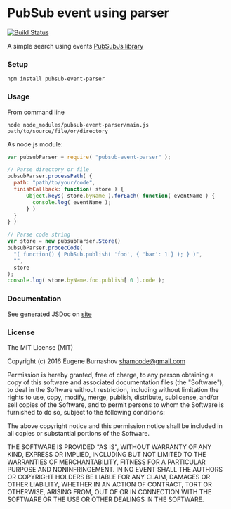 # PubSub event using parser

[![Build Status](https://travis-ci.org/shamcode/pubsub-event-parser.svg?branch=master)](https://travis-ci.org/shamcode/pubsub-event-parser)

A simple search using events [PubSubJs library](https://github.com/mroderick/PubSubJS)

### Setup
```
npm install pubsub-event-parser
```

### Usage
From command line 
```
node node_modules/pubsub-event-parser/main.js path/to/source/file/or/directory
```
As node.js module:
```js
var pubsubParser = require( "pubsub-event-parser" );

// Parse directory or file
pubsubParser.processPath( {
  path: "path/to/your/code",
  finishCallback: function( store ) {
      Object.keys( store.byName ).forEach( function( eventName ) {
        console.log( eventName );  
      } )
  }
} )

// Parse code string
var store = new pubsubParser.Store()
pubsubParser.procecCode( 
  "( function() { PubSub.publish( 'foo', { 'bar': 1 } ); } )", 
  "", 
  store 
);
console.log( store.byName.foo.publish[ 0 ].code );
```

### Documentation
See generated JSDoc on [site](http://shamcode.github.io/pubsub-event-parser/docs/index.html)

### License
The MIT License (MIT)

Copyright (c) 2016  Eugene Burnashov <shamcode@gmail.com>

Permission is hereby granted, free of charge, to any person obtaining a copy of
this software and associated documentation files (the "Software"), to deal in
the Software without restriction, including without limitation the rights to
use, copy, modify, merge, publish, distribute, sublicense, and/or sell copies of
the Software, and to permit persons to whom the Software is furnished to do so,
subject to the following conditions:

The above copyright notice and this permission notice shall be included in all
copies or substantial portions of the Software.

THE SOFTWARE IS PROVIDED "AS IS", WITHOUT WARRANTY OF ANY KIND, EXPRESS OR
IMPLIED, INCLUDING BUT NOT LIMITED TO THE WARRANTIES OF MERCHANTABILITY, FITNESS
FOR A PARTICULAR PURPOSE AND NONINFRINGEMENT. IN NO EVENT SHALL THE AUTHORS OR
COPYRIGHT HOLDERS BE LIABLE FOR ANY CLAIM, DAMAGES OR OTHER LIABILITY, WHETHER
IN AN ACTION OF CONTRACT, TORT OR OTHERWISE, ARISING FROM, OUT OF OR IN
CONNECTION WITH THE SOFTWARE OR THE USE OR OTHER DEALINGS IN THE SOFTWARE.
